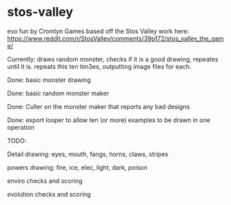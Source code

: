 # stos-valley

evo fun by Cromlyn Games
based off the Stos Valley work here: https://www.reddit.com/r/StosValley/comments/39p172/stos_valley_the_game/

Currently:
draws random monster, checks if it is a good drawing, repeates until it is. repeats this ten tim3es, outputting image files for each.


Done:
basic monster drawing

Done:
basic random monster maker

Done:
Culler on the monster maker that reports any bad designs

Done:
export looper to allow ten (or more) examples to be drawn in one operation



TODO:

Detail drawing: eyes, mouth, fangs, horns, claws, stripes

powers drawing: fire, ice, elec, light, dark, poison

enviro checks and scoring

evolution checks and scoring
